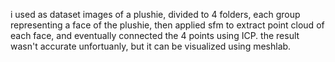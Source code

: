 i used as dataset images of a plushie, divided to 4 folders, each group representing a face of the plushie,
then applied sfm to extract point cloud of each face, and eventually connected the 4 points using ICP.
the result wasn't accurate unfortuanly, but it can be visualized using meshlab.

